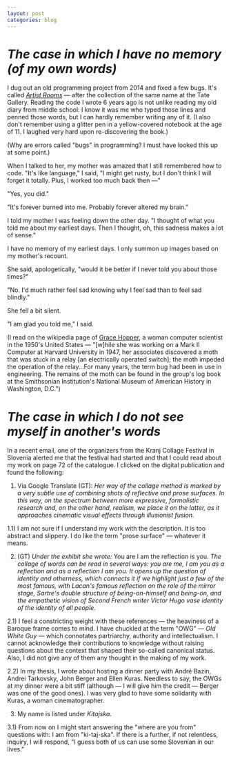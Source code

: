 ```yaml
---
layout: post
categories: blog
---
```


# _The case in which I have no memory (of my own words)_

I dug out an old programming project from 2014 and fixed a few bugs. It's called <a href="{{site.baseurl}}/artist-rooms" target="_blank">_Artist Rooms_</a> — after the collection of the same name at the Tate Gallery. Reading the code I wrote 6 years ago is not unlike reading my old diary from middle school: I know it was me who typed those lines and penned those words, but I can hardly remember writing any of it. (I also don't remember using a glitter pen in a yellow-covered notebook at the age of 11. I laughed very hard upon re-discovering the book.)

(Why are errors called "bugs" in programming? I must have looked this up at some point.)

When I talked to her, my mother was amazed that I still remembered how to code. "It's like language," I said, "I might get rusty, but I don't think I will forget it totally. Plus, I worked too much back then —"

"Yes, you did."

"It's forever burned into me. Probably forever altered my brain."

I told my mother I was feeling down the other day. "I thought of what you told me about my earliest days. Then I thought, oh, this sadness makes a lot of sense." 

I have no memory of my earliest days. I only summon up images based on my mother's recount.

She said, apologetically, "would it be better if I never told you about those times?"

"No. I'd much rather feel sad knowing why I feel sad than to feel sad blindly." 

She fell a bit silent.

"I am glad you told me," I said.

(I read on the wikipedia page of <a href="https://en.wikipedia.org/wiki/Grace_Hopper" target="_blank">Grace Hopper</a>, a woman computer scientist in the 1950's United States — "[w]hile she was working on a Mark II Computer at Harvard University in 1947, her associates discovered a moth that was stuck in a relay [an electrically operated switch]; the moth impeded the operation of the relay...For many years, the term bug had been in use in engineering. The remains of the moth can be found in the group's log book at the Smithsonian Institution's National Museum of American History in Washington, D.C.")

# _The case in which I do not see myself in another's words_

In a recent email, one of the organizers from the Kranj Collage Festival in Slovenia alerted me that the festival had started and that I could read about my work on page 72 of the catalogue. I clicked on the digital publication and found the following:

1) Via Google Translate (GT): _Her way of the collage method is marked by a very subtle use of combining shots of reflective and prose surfaces. In this way, on the spectrum between more expressive, formalistic research and, on the other hand, realism, we place it on the latter, as it approaches cinematic visual effects through illusionist fusion._

1.1) I am not sure if I understand my work with the description. It is too abstract and slippery. I do like the term "prose surface" — whatever it means.

2) (GT) _Under the exhibit she wrote:_ You are I am the reflection is you. _The collage of words can be read in several ways: you are me, I am you as a reflection and as a reflection I am you. It opens up the question of identity and otherness, which connects it if we highlight just a few of the most famous, with Lacan's famous reflection on the role of the mirror stage, Sartre's double structure of being-on-himself and being-on, and the empathetic vision of Second French writer Victor Hugo vase identity of the identity of all people._

2.1) I feel a constricting weight with these references — the heaviness of a Baroque frame comes to mind. I have chuckled at the term "OWG" — _Old White Guy_ — which connotates partriarchy, authority and intellectualism. I cannot acknowledge their contributions to knowledge without raising questions about the context that shaped their so-called canonical status. Also, I did not give any of them any thought in the making of my work.

2.2) In my thesis, I wrote about hosting a dinner party with André Bazin, Andrei Tarkovsky, John Berger and Ellen Kuras. Needless to say, the OWGs at my dinner were a bit stiff (although — I will give him the credit — Berger was one of the good ones). I was very glad to have some solidarity with Kuras, a woman cinematographer.

3) My name is listed under _Kitajska_.

3.1) From now on I might start answering the "where are you from" questions with: I am from "ki-taj-ska". If there is a further, if not relentless, inquiry, I will respond, "I guess both of us can use some Slovenian in our lives."



